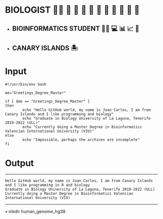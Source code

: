 # **BIOLOGIST** :man_scientist: :lab_coat: :microscope: :petri_dish: :test_tube: :mouse2: :hiking_boot: :ant: :hibiscus: :seedling: :mushroom:

* ## **BIOINFORMATICS STUDENT** :man_technologist: :computer: :bar_chart: :chart_with_upwards_trend: :dna:

* ## **CANARY ISLANDS** :desert_island:

# Input
```
#!/usr/bin/env bash

me="Greetings_Degree_Master"

if [ $me == "Greetings_Degree_Master" ]
then
        echo "Hello GitHub world, my name is Juan Carlos, I am from Canary Islands and I like programming and biology"
        echo "Graduate in Biology University of La Laguna, Tenerife 2019-2022 (ULL)"
        echo "Currently doing a Master Degree in Bioinformatics Valencian International University (VIU)"
else
        echo "Impossible, perhaps the archives are incomplete"
fi
```

# Output

---

```
Hello GitHub world, my name is Juan Carlos, I am from Canary Islands and I like programming in R and biology
Graduate in Biology University of La Laguna, Tenerife 2019-2022 (ULL)
Currently doing a Master Degree in Bioinformatics Valencian International University (VIU)
```

---

• mkdir human_genome_hg38
